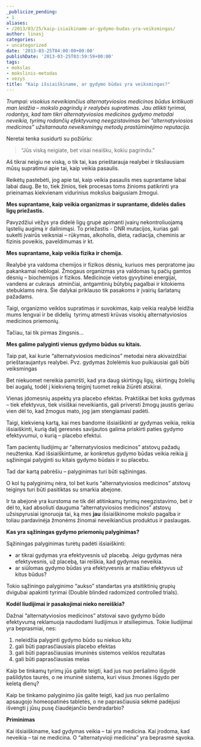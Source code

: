 ```yaml
---
_publicize_pending:
- 1
aliases:
- /2013/03/25/kaip-isiaikiname-ar-gydymo-budas-yra-veiksmingas/
author: linasj
categories:
- uncategorized
date: '2013-03-25T04:00:00+00:00'
publishDate: '2013-03-25T03:59:59+00:00'
tags:
- mokslas
- mokslinis-metodas
- vezys
title: "Kaip išsiaiškiname, ar gydymo būdas yra veiksmingas?"
---
```


*Trumpai: visokius neveikiančius alternatyviosios medicinos būdus kritikuoti man leidžia – mokslo pagrindų ir realybės supratimas. Jau atlikti tyrimai, rodantys, kad tam tikri alternatyviosios medicinos gydymo metodai neveikia, tyrimų rodančių efektyvumą neegzistavimas bei “alternatyviosios medicinos” užsitarnauta neveiksmingų metodų prastūminėjimo reputacija.*

 Neretai tenka susidurti su požiūriu: 

 
>  “Jūs viską neigiate, bet visai neaišku, kokiu pagrindu.”
> 
> 

 Aš tikrai neigiu ne viską, o tik tai, kas prieštarauja realybei ir tiksliausiam mūsų supratimui apie tai, kaip veikia pasaulis.

 Reikėtų pastebėti, jog apie tai, kaip veikia pasaulis mes suprantame labai labai daug. Be to, tiek žinios, tiek procesas toms žinioms patikrinti yra prieinamas kiekvienam vidurinius mokslus baigusiam žmogui.

 **Mes suprantame, kaip veikia organizmas ir suprantame, didelės dalies ligų priežastis.**

 Pavyzdžiui vėžys yra didelė ligų grupė apimanti įvairų nekontroliuojamą ląstelių augimą ir dalinimąsi. To priežastis - DNR mutacijos, kurias gali sukelti įvairūs veiksniai – rūkymas, alkoholis, dieta, radiacija, cheminis ar fizinis poveikis, paveldimumas ir kt.

 **Mes suprantame, kaip veikia fizika ir chemija.**

 Realybė yra valdoma chemijos ir fizikos dėsnių, kuriuos mes perpratome jau pakankamai neblogai. Žmogaus organizmas yra valdomas tų pačių gamtos dėsnių – biochemijos ir fizikos. Medicinoje vietos gyvybinei energijai, vandens ar cukraus  atminčiai, antgamtinių būtybių pagalbai ir kitokiems stebuklams nėra. Šie dalykai priklauso tik pasakoms ir įvairių šarlatanų pažadams.

 Taigi, organizmo veiklos supratimas ir suvokimas, kaip veikia realybė leidžia mums lengvai ir be didelių  tyrimų atmesti krūvas visokių alternatyviosios medicinos priemonių.

 Tačiau, tai tik pirmas žingsnis…

 **Mes galime palyginti vienus gydymo būdus su kitais.**

 Taip pat, kai kurie “alternatyviosios medicinos” metodai nėra akivaizdžiai prieštaraujantys realybei. Pvz. gydymas žolelėmis kuo puikiausiai gali būti veiksmingas

 Bet niekuomet nereikia pamiršti, kad yra daug skirtingų ligų, skirtingų žolelių bei augalų, todėl į kiekvieną teiginį tuomet reikia žiūrėti atskirai.

 Vienas įdomesnių aspektų yra placebo efektas. Praktiškai bet koks gydymas – tiek efektyvus, tiek visiškai neveikiantis, gali priversti žmogų jaustis geriau vien dėl to, kad žmogus mato, jog jam stengiamasi padėti. 

 Taigi, kiekvieną kartą, kai mes bandome išsiaiškinti ar gydymas veikia, reikia išsiaiškinti, kurią dalį geresnės savijautos galima priskirti paties gydymo efektyvumui, o kurią – placebo efektui.

 Tam pacientų liudijimų ar “alternatyviosios medicinos” atstovų pažadų neužtenka. Kad išsiaiškintume, ar konkretus gydymo būdas veikia reikia jį sąžiningai palyginti su kitais gydymo būdais ir su placebu.

 Tad dar kartą pabrėšiu – palyginimas turi būti sąžiningas.

 O kol tų palyginimų nėra, tol bet kuris “alternatyviosios medicinos” atstovų teiginys turi būti pasitiktas su smarkia abejone. 

 Ir ta abejonė yra kurstoma ne tik dėl atitinkamų tyrimų neegzistavimo, bet ir dėl to, kad absoliuti dauguma “alternatyviosios medicinos” atstovų užsispyrusiai ignoruoja tai, ką mes **jau** išsiaiškinome mokslo pagalba ir toliau pardavinėja žmonėms žinomai neveikiančius produktus ir paslaugas. 

 **Kas yra sąžiningas gydymo priemonių palyginimas?**

 Sąžiningas palyginimas turėtų padėti išsiaiškinti:

 * ar tikrai gydymas yra efektyvesnis už placebą. Jeigu gydymas nėra efektyvesnis, už placebą, tai reiškia, kad gydymas neveikia.
* ar siūlomas gydymo būdas yra efektyvesnis ar mažiau efektyvus už kitus būdus?

 Tokio sąžiningo palyginimo “aukso” standartas yra atsitiktinių grupių dvigubai apakinti tyrimai (Double blinded radomized controlled trials).

 **Kodėl liudijimai ir pasakojimai nieko nereiškia?**

 Dažnai “alternatyviosios medicinos” atstovai savo gydymo būdo efektyvumą reklamuoja naudodami liudijimus ir atsiliepimus. Tokie liudijimai yra beprasmiai, nes:

1. neleidžia palyginti gydymo būdo su niekuo kitu
2. gali būti paprasčiausiais placebo efektas
3. gali būti paprasčiausias imuninės sistemos veiklos rezultatas
4. gali būti paprasčiausias melas

 Kaip be tinkamų tyrimų jūs galite teigti, kad jus nuo peršalimo išgydė pašildytos taurės, o ne imuninė sistema, kuri visus žmones išgydo per keletą dienų? 

 Kaip be tinkamo palyginimo jūs galite teigti, kad jus nuo peršalimo apsaugojo homeopatinės tabletės, o ne paprasčiausia sėkmė padėjusi išvengti į jūsų pusę čiaudėjančio bendradarbio?

 **Priminimas**

 Kai išsiaiškiname, kad gydymas veikia – tai yra medicina. Kai įrodoma, kad neveikia – tai ne medicina. O “alternatyvioji medicina” yra beprasmė sąvoka.

